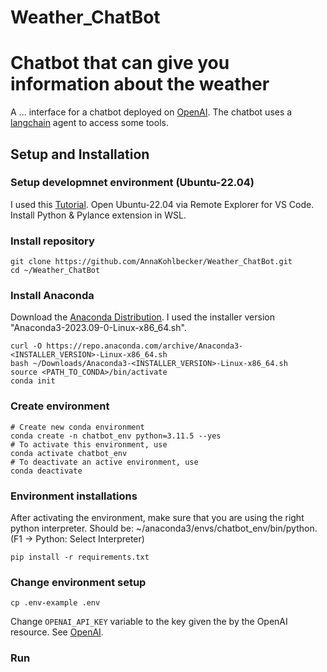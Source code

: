 # Weather_ChatBot
# Chatbot that can give you information about the weather
A ... interface for a chatbot deployed on [OpenAI](https://platform.openai.com/api-keys).
The chatbot uses a [langchain](https://python.langchain.com/en/latest/index.html) agent to access some tools.
## Setup and Installation
### Setup developmnet environment (Ubuntu-22.04)
I used this [Tutorial](https://www.youtube.com/watch?v=R88B_ldc6O8&t=384s).
Open Ubuntu-22.04 via Remote Explorer for VS Code.
Install Python & Pylance extension in WSL.
### Install repository
```
git clone https://github.com/AnnaKohlbecker/Weather_ChatBot.git
cd ~/Weather_ChatBot
```
### Install Anaconda
Download the [Anaconda Distribution](https://docs.anaconda.com/free/anaconda/install/linux/). I used the installer version "Anaconda3-2023.09-0-Linux-x86_64.sh".
```
curl -O https://repo.anaconda.com/archive/Anaconda3-<INSTALLER_VERSION>-Linux-x86_64.sh
bash ~/Downloads/Anaconda3-<INSTALLER_VERSION>-Linux-x86_64.sh
source <PATH_TO_CONDA>/bin/activate
conda init
```
### Create environment
```
# Create new conda environment
conda create -n chatbot_env python=3.11.5 --yes
# To activate this environment, use
conda activate chatbot_env
# To deactivate an active environment, use
conda deactivate
```
### Environment installations
After activating the environment, make sure that you are using the right python interpreter. Should be: ~/anaconda3/envs/chatbot_env/bin/python. (F1 -> Python: Select Interpreter)
```
pip install -r requirements.txt
```
### Change environment setup
```
cp .env-example .env
```
Change `OPENAI_API_KEY` variable to the key given the by the OpenAI resource.
See [OpenAI](https://platform.openai.com/api-keys).
### Run
```
```